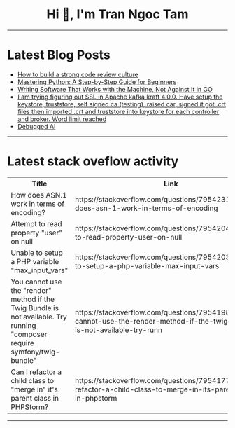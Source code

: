 <h1 align="center">Hi 👋, I'm Tran Ngoc Tam</h1>

---

# Latest Blog Posts 
<!-- BLOG-POST-LIST:START -->
- [How to build a strong code review culture](https://dev.to/kodus/how-to-build-a-strong-code-review-culture-225d)
- [Mastering Python: A Step-by-Step Guide for Beginners](https://dev.to/ndivho_ndadza_8a33fba4943/mastering-python-a-step-by-step-guide-for-beginners-5fdk)
- [Writing Software That Works with the Machine, Not Against It in GO](https://dev.to/l_walid/writing-software-that-works-with-the-machine-not-against-it-in-go-1apg)
- [I am trying figuring out SSL in Apache kafka kraft 4.0.0. Have setup the keystore, truststore, self signed ca &lpar;testing&rpar;, raised car, signed it got .crt files then imported .crt and truststore into keystore for each controller and broker. Word limit reached](https://dev.to/datalotbagger/i-am-trying-figuring-out-ssl-in-apache-kafka-kraft-400-have-setup-the-keystore-truststore-self-4l57)
- [Debugged AI](https://dev.to/jpvance123/debugged-ai-3gjl)
<!-- BLOG-POST-LIST:END -->

---

# Latest stack oveflow activity
<table>
  <tr><th>Title</th><th>Link</th></tr>
  <!-- STACKOVERFLOW:START --><tr><td>How does ASN.1 work in terms of encoding?</td><td>https://stackoverflow.com/questions/79542310/how-does-asn-1-work-in-terms-of-encoding</td></tr><tr><td>Attempt to read property &quot;user&quot; on null</td><td>https://stackoverflow.com/questions/79542047/attempt-to-read-property-user-on-null</td></tr><tr><td>Unable to setup a PHP variable &quot;max_input_vars&quot;</td><td>https://stackoverflow.com/questions/79542033/unable-to-setup-a-php-variable-max-input-vars</td></tr><tr><td>You cannot use the &quot;render&quot; method if the Twig Bundle is not available. Try running &quot;composer require symfony/twig-bundle&quot;</td><td>https://stackoverflow.com/questions/79541982/you-cannot-use-the-render-method-if-the-twig-bundle-is-not-available-try-runn</td></tr><tr><td>Can I refactor a child class to &quot;merge in&quot; it&#39;s parent class in PHPStorm?</td><td>https://stackoverflow.com/questions/79541779/can-i-refactor-a-child-class-to-merge-in-its-parent-class-in-phpstorm</td></tr><!-- STACKOVERFLOW:END -->
</table>

---


